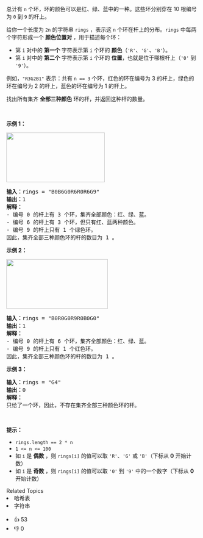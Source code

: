 <p>总计有 <code>n</code> 个环，环的颜色可以是红、绿、蓝中的一种。这些环分别穿在 10 根编号为 <code>0</code> 到 <code>9</code> 的杆上。</p>

<p>给你一个长度为 <code>2n</code> 的字符串 <code>rings</code> ，表示这 <code>n</code> 个环在杆上的分布。<code>rings</code> 中每两个字符形成一个 <strong>颜色位置对</strong> ，用于描述每个环：</p>

<ul> 
 <li>第 <code>i</code> 对中的 <strong>第一个</strong> 字符表示第 <code>i</code> 个环的 <strong>颜色</strong>（<code>'R'</code>、<code>'G'</code>、<code>'B'</code>）。</li> 
 <li>第 <code>i</code> 对中的 <strong>第二个</strong> 字符表示第 <code>i</code> 个环的 <strong>位置</strong>，也就是位于哪根杆上（<code>'0'</code> 到 <code>'9'</code>）。</li> 
</ul>

<p>例如，<code>"R3G2B1"</code> 表示：共有 <code>n == 3</code> 个环，红色的环在编号为 3 的杆上，绿色的环在编号为 2 的杆上，蓝色的环在编号为 1 的杆上。</p>

<p>找出所有集齐 <strong>全部三种颜色</strong> 环的杆，并返回这种杆的数量。</p>

<p>&nbsp;</p>

<p><strong>示例 1：</strong></p> 
<img alt="" src="https://assets.leetcode.com/uploads/2021/11/23/ex1final.png" style="width: 258px; height: 130px;" /> 
<pre>
<strong>输入：</strong>rings = "B0B6G0R6R0R6G9"
<strong>输出：</strong>1
<strong>解释：</strong>
- 编号 0 的杆上有 3 个环，集齐全部颜色：红、绿、蓝。
- 编号 6 的杆上有 3 个环，但只有红、蓝两种颜色。
- 编号 9 的杆上只有 1 个绿色环。
因此，集齐全部三种颜色环的杆的数目为 1 。
</pre>

<p><strong>示例 2：</strong></p> 
<img alt="" src="https://assets.leetcode.com/uploads/2021/11/23/ex2final.png" style="width: 266px; height: 130px;" /> 
<pre>
<strong>输入：</strong>rings = "B0R0G0R9R0B0G0"
<strong>输出：</strong>1
<strong>解释：</strong>
- 编号 0 的杆上有 6 个环，集齐全部颜色：红、绿、蓝。
- 编号 9 的杆上只有 1 个红色环。
因此，集齐全部三种颜色环的杆的数目为 1 。
</pre>

<p><strong>示例 3：</strong></p>

<pre>
<strong>输入：</strong>rings = "G4"
<strong>输出：</strong>0
<strong>解释：</strong>
只给了一个环，因此，不存在集齐全部三种颜色环的杆。
</pre>

<p>&nbsp;</p>

<p><strong>提示：</strong></p>

<ul> 
 <li><code>rings.length == 2 * n</code></li> 
 <li><code>1 &lt;= n &lt;= 100</code></li> 
 <li>如 <code>i</code> 是 <strong>偶数</strong> ，则&nbsp;<code>rings[i]</code> 的值可以取 <code>'R'</code>、<code>'G'</code> 或 <code>'B'</code>（下标从 <strong>0</strong> 开始计数）</li> 
 <li>如 <code>i</code> 是 <strong>奇数</strong> ，则&nbsp;<code>rings[i]</code> 的值可以取 <code>'0'</code> 到 <code>'9'</code> 中的一个数字（下标从 <strong>0</strong> 开始计数）</li> 
</ul>

<div><div>Related Topics</div><div><li>哈希表</li><li>字符串</li></div></div><br><div><li>👍 53</li><li>👎 0</li></div>